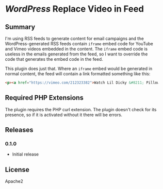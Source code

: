 # *WordPress* Replace Video in Feed

## Summary

I'm using RSS feeds to generate content for email campaigns and the
WordPress-generated RSS feeds contain `iframe` embed code for YouTube and Vimeo
videos embedded in the content. The `iframe` embed code is useless in the
emails generated from the feed, so I want to override the code that generates
the embed code in the feed.

This plugin does just that. Where an `iframe` embed would be generated in
normal content, the feed will contain a link formatted something like this:

```html
<p><a href="https://vimeo.com/212323382">Watch Lil Dicky &#8211; Pillow Talking feat. Brain (Official Music Video) on Vimeo.</a></p>
```

## Required PHP Extensions

The plugin requires the PHP curl extension. The plugin doesn't check for its
presence, so if it is activated without it there will be errors.

## Releases

### 0.1.0

* Initial release

## License

Apache2

[1]: http://php.net/manual/en/class.domdocument.php

